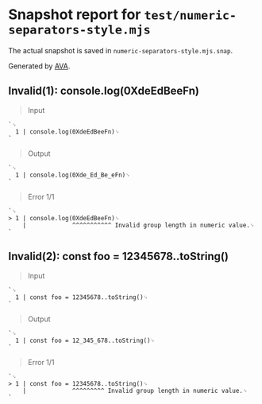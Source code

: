 # Snapshot report for `test/numeric-separators-style.mjs`

The actual snapshot is saved in `numeric-separators-style.mjs.snap`.

Generated by [AVA](https://avajs.dev).

## Invalid(1): console.log(0XdeEdBeeFn)

> Input

    `␊
      1 | console.log(0XdeEdBeeFn)␊
    `

> Output

    `␊
      1 | console.log(0Xde_Ed_Be_eFn)␊
    `

> Error 1/1

    `␊
    > 1 | console.log(0XdeEdBeeFn)␊
        |             ^^^^^^^^^^^ Invalid group length in numeric value.␊
    `

## Invalid(2): const foo = 12345678..toString()

> Input

    `␊
      1 | const foo = 12345678..toString()␊
    `

> Output

    `␊
      1 | const foo = 12_345_678..toString()␊
    `

> Error 1/1

    `␊
    > 1 | const foo = 12345678..toString()␊
        |             ^^^^^^^^^ Invalid group length in numeric value.␊
    `
